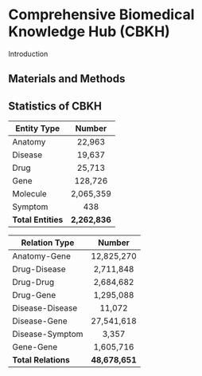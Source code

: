 # Comprehensive Biomedical Knowledge Hub (CBKH)
Introduction

## Materials and Methods

## Statistics of CBKH
| Entity Type    | Number    |
| ---------------|:---------:|
| Anatomy        | 22,963    |
| Disease        | 19,637    |
| Drug           | 25,713    |
| Gene           | 128,726   |
| Molecule       | 2,065,359 |
| Symptom        | 438       |
| **Total Entities** | **2,262,836** |

| Relation Type   |	Number     |
| ----------------|:----------:|
| Anatomy-Gene	  | 12,825,270 |
| Drug-Disease	  | 2,711,848  |
| Drug-Drug	      | 2,684,682  |
| Drug-Gene	      | 1,295,088  |
| Disease-Disease	| 11,072     |
| Disease-Gene	  | 27,541,618 |
| Disease-Symptom	| 3,357      |
| Gene-Gene	      | 1,605,716  |
| **Total Relations** | **48,678,651** |
